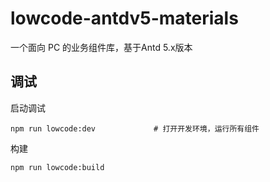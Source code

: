 # lowcode-antdv5-materials

一个面向 PC 的业务组件库，基于Antd 5.x版本

## 调试
启动调试

```
npm run lowcode:dev             # 打开开发环境，运行所有组件
```

构建

```
npm run lowcode:build
```


